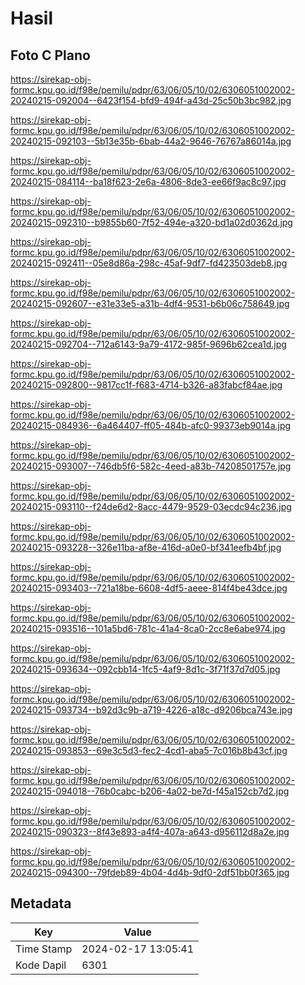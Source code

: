 # Hasil

## Foto C Plano

https://sirekap-obj-formc.kpu.go.id/f98e/pemilu/pdpr/63/06/05/10/02/6306051002002-20240215-092004--6423f154-bfd9-494f-a43d-25c50b3bc982.jpg

https://sirekap-obj-formc.kpu.go.id/f98e/pemilu/pdpr/63/06/05/10/02/6306051002002-20240215-092103--5b13e35b-6bab-44a2-9646-76767a86014a.jpg

https://sirekap-obj-formc.kpu.go.id/f98e/pemilu/pdpr/63/06/05/10/02/6306051002002-20240215-084114--ba18f623-2e6a-4806-8de3-ee66f9ac8c97.jpg

https://sirekap-obj-formc.kpu.go.id/f98e/pemilu/pdpr/63/06/05/10/02/6306051002002-20240215-092310--b9855b60-7f52-494e-a320-bd1a02d0362d.jpg

https://sirekap-obj-formc.kpu.go.id/f98e/pemilu/pdpr/63/06/05/10/02/6306051002002-20240215-092411--05e8d86a-298c-45af-9df7-fd423503deb8.jpg

https://sirekap-obj-formc.kpu.go.id/f98e/pemilu/pdpr/63/06/05/10/02/6306051002002-20240215-092607--e31e33e5-a31b-4df4-9531-b6b06c758649.jpg

https://sirekap-obj-formc.kpu.go.id/f98e/pemilu/pdpr/63/06/05/10/02/6306051002002-20240215-092704--712a6143-9a79-4172-985f-9696b62cea1d.jpg

https://sirekap-obj-formc.kpu.go.id/f98e/pemilu/pdpr/63/06/05/10/02/6306051002002-20240215-092800--9817cc1f-f683-4714-b326-a83fabcf84ae.jpg

https://sirekap-obj-formc.kpu.go.id/f98e/pemilu/pdpr/63/06/05/10/02/6306051002002-20240215-084936--6a464407-ff05-484b-afc0-99373eb9014a.jpg

https://sirekap-obj-formc.kpu.go.id/f98e/pemilu/pdpr/63/06/05/10/02/6306051002002-20240215-093007--746db5f6-582c-4eed-a83b-74208501757e.jpg

https://sirekap-obj-formc.kpu.go.id/f98e/pemilu/pdpr/63/06/05/10/02/6306051002002-20240215-093110--f24de6d2-8acc-4479-9529-03ecdc94c236.jpg

https://sirekap-obj-formc.kpu.go.id/f98e/pemilu/pdpr/63/06/05/10/02/6306051002002-20240215-093228--326e11ba-af8e-416d-a0e0-bf341eefb4bf.jpg

https://sirekap-obj-formc.kpu.go.id/f98e/pemilu/pdpr/63/06/05/10/02/6306051002002-20240215-093403--721a18be-6608-4df5-aeee-814f4be43dce.jpg

https://sirekap-obj-formc.kpu.go.id/f98e/pemilu/pdpr/63/06/05/10/02/6306051002002-20240215-093516--101a5bd6-781c-41a4-8ca0-2cc8e6abe974.jpg

https://sirekap-obj-formc.kpu.go.id/f98e/pemilu/pdpr/63/06/05/10/02/6306051002002-20240215-093634--092cbb14-1fc5-4af9-8d1c-3f71f37d7d05.jpg

https://sirekap-obj-formc.kpu.go.id/f98e/pemilu/pdpr/63/06/05/10/02/6306051002002-20240215-093734--b92d3c9b-a719-4226-a18c-d9206bca743e.jpg

https://sirekap-obj-formc.kpu.go.id/f98e/pemilu/pdpr/63/06/05/10/02/6306051002002-20240215-093853--69e3c5d3-fec2-4cd1-aba5-7c016b8b43cf.jpg

https://sirekap-obj-formc.kpu.go.id/f98e/pemilu/pdpr/63/06/05/10/02/6306051002002-20240215-094018--76b0cabc-b206-4a02-be7d-f45a152cb7d2.jpg

https://sirekap-obj-formc.kpu.go.id/f98e/pemilu/pdpr/63/06/05/10/02/6306051002002-20240215-090323--8f43e893-a4f4-407a-a643-d956112d8a2e.jpg

https://sirekap-obj-formc.kpu.go.id/f98e/pemilu/pdpr/63/06/05/10/02/6306051002002-20240215-094300--79fdeb89-4b04-4d4b-9df0-2df51bb0f365.jpg


## Metadata

| Key        | Value               |
| ---------- | ------------------- |
| Time Stamp | 2024-02-17 13:05:41 |
| Kode Dapil | 6301                |



